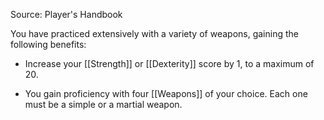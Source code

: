 Source: Player's Handbook

You have practiced extensively with a variety of weapons, gaining the following benefits:

- Increase your [[Strength]] or [[Dexterity]] score by 1, to a maximum of 20.

- You gain proficiency with four [[Weapons]] of your choice. Each one must be a simple or a martial weapon.